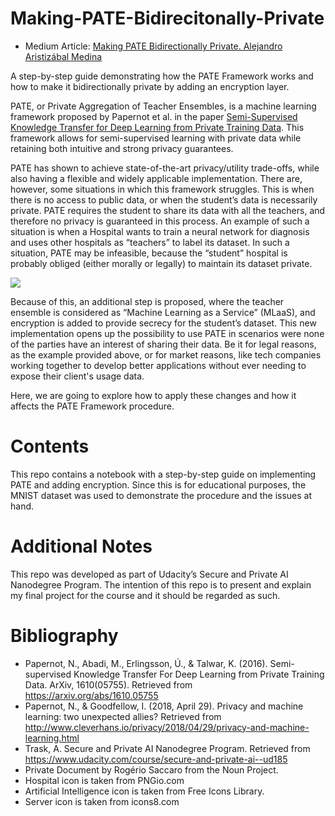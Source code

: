 # Making-PATE-Bidirecitonally-Private

- Medium Article: [Making PATE Bidirectionally Private. Alejandro Aristizábal Medina](https://medium.com/@alejandro.aristizabal24/making-pate-bidirectionally-private-6d060f039227)

A step-by-step guide demonstrating how the PATE Framework works and how to make it bidirectionally private by adding an encryption layer.

PATE, or Private Aggregation of Teacher Ensembles, is a machine learning framework proposed by Papernot et al. in the paper [Semi-Supervised Knowledge Transfer for Deep Learning from Private Training Data](https://arxiv.org/pdf/1610.05755.pdf). This framework allows for semi-supervised learning with private data while retaining both intuitive and strong privacy guarantees.

PATE has shown to achieve state-of-the-art privacy/utility trade-offs, while also having a flexible and widely applicable implementation. There are, however, some situations in which this framework struggles. This is when there is no access to public data, or when the student’s data is necessarily private. PATE requires the student to share its data with all the teachers, and therefore no privacy is guaranteed in this process. An example of such a situation is when a Hospital wants to train a neural network for diagnosis and uses other hospitals as “teachers” to label its dataset. In such a situation, PATE may be infeasible, because the “student” hospital is probably obliged (either morally or legally) to maintain its dataset private.

<img src="https://miro.medium.com/max/700/1*fdQqKpG8b_Ywitg2tdjS5g.png">

Because of this, an additional step is proposed, where the teacher ensemble is considered as “Machine Learning as a Service” (MLaaS), and encryption is added to provide secrecy for the student’s dataset. This new implementation opens up the possibility to use PATE in scenarios were none of the parties have an interest of sharing their data. Be it for legal reasons, as the example provided above, or for market reasons, like tech companies working together to develop better applications without ever needing to expose their client's usage data.

Here, we are going to explore how to apply these changes and how it affects the PATE Framework procedure.

# Contents
This repo contains a notebook with a step-by-step guide on implementing PATE and adding encryption. Since this is for educational purposes, the MNIST dataset was used to demonstrate the procedure and the issues at hand.

# Additional Notes
This repo was developed  as part of Udacity’s Secure and Private AI Nanodegree Program. The intention of this repo is to present and explain my final project for the course and it should be regarded as such.

# Bibliography
- Papernot, N., Abadi, M., Erlingsson, Ú., & Talwar, K. (2016). Semi-supervised Knowledge Transfer For Deep Learning from Private Training Data. ArXiv, 1610(05755). Retrieved from https://arxiv.org/abs/1610.05755
- Papernot, N., & Goodfellow, I. (2018, April 29). Privacy and machine learning: two unexpected allies? Retrieved from http://www.cleverhans.io/privacy/2018/04/29/privacy-and-machine-learning.html
- Trask, A. Secure and Private AI Nanodegree Program. Retrieved from https://www.udacity.com/course/secure-and-private-ai--ud185
- Private Document by Rogério Saccaro from the Noun Project.
- Hospital icon is taken from PNGio.com
- Artificial Intelligence icon is taken from Free Icons Library.
- Server icon is taken from icons8.com
